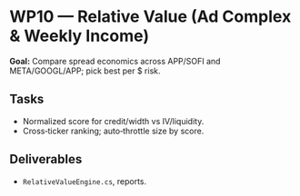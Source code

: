 # WP10 — Relative Value (Ad Complex & Weekly Income)

**Goal:** Compare spread economics across APP/SOFI and META/GOOGL/APP; pick best per $ risk.

## Tasks
- Normalized score for credit/width vs IV/liquidity.
- Cross‑ticker ranking; auto‑throttle size by score.

## Deliverables
- `RelativeValueEngine.cs`, reports.